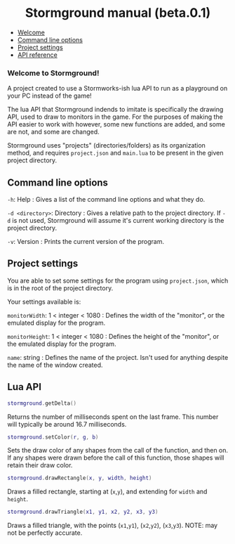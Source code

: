 <h1>
  <center>
  Stormground manual (beta.0.1)
  </center>
</h1>

- [Welcome](#welcome-to-stormground)
- [Command line options](#command-line-options)
- [Project settings](#project-settings)
- [API reference](#lua-api)

### Welcome to Stormground!

A project created to use a Stormworks-ish lua API to run as a playground on your PC instead of the game!

The lua API that Stormground indends to imitate is specifically the drawing API, used to draw to monitors in the game. For the purposes of making the API easier to work with however, some new functions are added, and some are not, and some are changed.

Stormground uses "projects" (directories/folders) as its organization method, and requires `project.json` and `main.lua` to be present in the given project directory.

## Command line options

`-h`: Help : Gives a list of the command line options and what they do.

`-d <directory>`: Directory : Gives a relative path to the project directory. If `-d` is not used, Stormground will assume it's current working directory is the project directory.

`-v`: Version : Prints the current version of the program.

## Project settings

You are able to set some settings for the program using `project.json`, which is in the root of the project directory.

Your settings available is:

`monitorWidth`: 1 < integer < 1080 : Defines the width of the "monitor", or the emulated display for the program.

`monitorHeight`: 1 < integer < 1080 : Defines the height of the "monitor", or the emulated display for the program.

`name`: string : Defines the name of the project. Isn't used for anything despite the name of the window created.

## Lua API

```lua
stormground.getDelta()
```
Returns the number of milliseconds spent on the last frame. This number will typically be around 16.7 milliseconds.

```lua
stormground.setColor(r, g, b)
```
Sets the draw color of any shapes from the call of the function, and then on. If any shapes were drawn before the call of this function, those shapes will retain their draw color.

```lua
stormground.drawRectangle(x, y, width, height)
```
Draws a filled rectangle, starting at (`x`,`y`), and extending for `width` and `height`.

```lua
stormground.drawTriangle(x1, y1, x2, y2, x3, y3)
```
Draws a filled triangle, with the points (`x1`,`y1`), (`x2`,`y2`), (`x3`,`y3`).
NOTE: may not be perfectly accurate.
